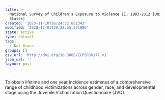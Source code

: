 ```yaml
---
title: >-
  National Survey of Children's Exposure to Violence II, 1993-2012 [United
  States]
created: '2020-11-10T16:24:52.062343'
modified: '2020-12-03T20:22:55.271986'
state: active
type: dataset
tags:
  - Not Given
groups: []
csv_url: 'http://doi.org/10.3886/ICPSR36177.v1'
json_url: ''
layout: post

---
```

To obtain lifetime and one year incidence estimates of a comprehensive range of childhood victimizations across gender, race, and developmental stage using the Juvenile Victimization Questionnaire (JVQ).
